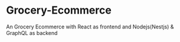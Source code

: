 # Grocery-Ecommerce

An Grocery Ecommerce with React as frontend and Nodejs(Nestjs) & GraphQL as backend
